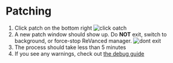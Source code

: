 # Patching

1. Click patch on the bottom right
![click oatch](https://github.com/SodaWithoutSparkles/ReVanced-troubleshooting-guide/blob/main/screenshots/130-go_patch.jpg?raw=true)
2. A new patch window should show up. Do **NOT** exit, switch to background, or force-stop ReVanced manager.
![dont exit](https://github.com/SodaWithoutSparkles/ReVanced-troubleshooting-guide/blob/main/screenshots/140-dont_exit.jpg?raw=true)
3. The process should take less than 5 minutes
4. If you see any warnings, check out [the debug guide](01-trouble-shooting.md)
